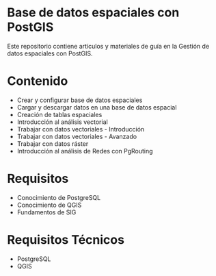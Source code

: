 # Base de datos espaciales con PostGIS

Este repositorio contiene artículos y materiales de guía en la Gestión de datos espaciales con PostGIS.

# Contenido

* Crear y configurar base de datos espaciales
* Cargar y descargar datos en una base de datos espacial
* Creación de tablas espaciales
* Introducción al análisis vectorial
* Trabajar con datos vectoriales - Introducción
* Trabajar con datos vectoriales - Avanzado
* Trabajar con datos ráster
* Introducción al análisis de Redes con PgRouting

# Requisitos
* Conocimiento de PostgreSQL
* Conocimiento de QGIS
* Fundamentos de SIG

# Requisitos Técnicos
* PostgreSQL
* QGIS
